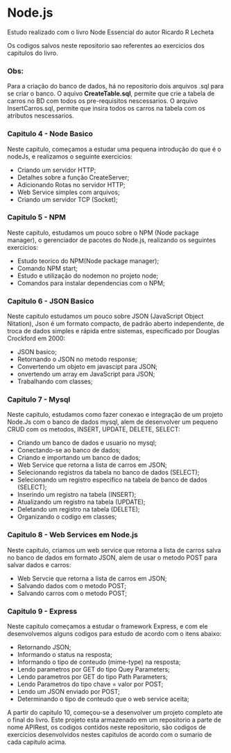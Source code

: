 # Node.js

<p>Estudo realizado com o livro Node Essencial do autor Ricardo R Lecheta

Os codigos salvos neste repositorio sao referentes ao exercicios dos capitulos do livro.

<h3>Obs:</h3>
<p>Para a criação do banco de dados, há no repositorio dois arquivos .sql para se criar o banco. O aquivo <b>CreateTable.sql</b>, permite que crie a tabela de carros no BD com todos os pre-requisitos nescessarios. O arquivo </b>InsertCarros.sql</b>, permite que insira todos os carros na tabela com os atributos nescessarios. </p>


</p>

<h3>Capitulo 4 - Node Basico</h3>

<p>Neste capitulo, começamos a estudar uma pequena introdução do que é o nodeJs, e realizamos o seguinte exercicios: 

  <ul>
    <li>Criando um servidor HTTP;</li>
    <li>Detalhes sobre a função CreateServer;</li>
    <li>Adicionando Rotas no servidor HTTP;</li>
    <li>Web Service simples com arquivos;</li>
    <li>Criando um servidor TCP (Socket);</li>
  </ul>
</p>

<h3>Capitulo 5 - NPM</h3>

<p>Neste capitulo, estudamos um pouco sobre o NPM (Node package manager), o gerenciador de pacotes do Node.js, realizando os seguintes exercicios:
  
   <ul>
    <li>Estudo teorico do NPM(Node package manager);</li>
    <li>Comando NPM start;</li>
    <li>Estudo e utilização do nodemon no projeto node;</li>
    <li>Comandos para instalar dependencias com o NPM;</li>
  </ul>
</p>


<h3>Capitulo 6 - JSON Basico</h3>

<p>Neste capitulo estudamos um pouco sobre JSON (JavaScript Object Nitation), Json é um formato compacto, de padrão aberto independente, de troca de dados simples e rápida entre sistemas, especificado por Douglas Crockford em 2000:</p>

 <ul>
    <li>JSON basico;</li>
    <li>Retornando o JSON no metodo response;</li>
    <li>Convertendo um objeto em javascipt para JSON;</li>
    <li>onvertendo um array em JavaScript para JSON;</li>
    <li>Trabalhando com classes;</li>
 </ul>
 
 <h3>Capitulo 7 - Mysql</h3>
 
 <p>Neste capitulo, estudamos como fazer conexao e integração de um projeto Node.Js com o banco de dados mysql, alem de desenvolver um pequeno CRUD com os metodos, INSERT, UPDATE, DELETE, SELECT:</p>

 <ul>
    <li>Criando um banco de dados e usuario no mysql;</li>
    <li>Conectando-se ao banco de dados;</li>
    <li>Criando e importando um banco de dados;</li>
    <li>Web Service que retorna a lista de carros em JSON;</li>
    <li>Selecionando registros da tabela no banco de dados (SELECT);</li>
    <li>Selecionando um registro especifico na tabela de banco de dados (SELECT);</li>
    <li>Inserindo um registro na tabela (INSERT);</li>
    <li>Atualizando um registro na tabela (UPDATE);</li>
    <li>Deletando um registro na tabela (DELETE);</li>
    <li>Organizando o codigo em classes;</li>
 </ul>

 <h3>Capitulo 8 - Web Services em Node.js</h3>
 
 <p>Neste capitulo, criamos um web service que retorna a lista de carros salva no banco de dados em formato JSON, alem de usar o metodo POST para salvar dados e carros: </p>
 
  <ul>
    <li>Web Servcie que retorna a lista de carros em JSON;</li>
    <li>Salvando dados com o metodo POST;</li>
    <li>Salvando carros com o metodo POST;</li>
 </ul>
 
 <h3>Capitulo 9 - Express</h3>
 
  <p>Neste capitulo começamos a estudar o framework Express, e com ele desenvolvemos alguns codigos para estudo de acordo com o itens abaixo: </p>

  <ul>
    <li>Retornando JSON;</li>
    <li>Informando o status na resposta;</li>
    <li>Informando o tipo de conteudo (mime-type) na resposta;</li>
    <li>Lendo parametros por GET do tipo Quey Parameters;</li>
    <li>Lendo parametros por GET do tipo Path Parameters;</li>
    <li>Lendo Parametros do tipo chave = valor por POST;</li>
    <li>Lendo um JSON enviado por POST;</li>
    <li>Determinando o tipo de conteudo que o web service aceita;</li>
 </ul>

<p>A partir do capitulo 10, começou-se a desenvolver um projeto completo ate o final do livro. Este projeto esta armazenado em um repositorio a parte de nome APIRest, os codigos contidos neste repositorio, são codigos de exercicios desenvolvidos nestes capitulos de acordo com o sumario de cada capitulo acima.</p>
